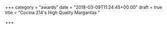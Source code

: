 +++
category = "awards"
date = "2018-03-09T11:24:45+00:00"
draft = true
title = "Cocina 214's High Quality Margaritas "

+++
